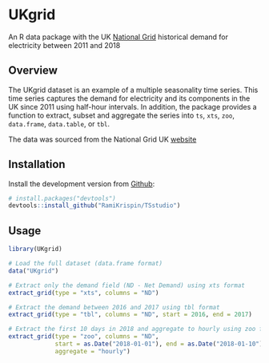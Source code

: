 UKgrid
======

An R data package with the UK [National Grid](https://en.wikipedia.org/wiki/National_Grid_(Great_Britain)) historical demand for electricity between 2011 and 2018





Overview
--------
The UKgrid dataset is an example of a multiple seasonality time series. This time series captures the demand for electricity and its components in the UK since 2011 using half-hour intervals. In addition, the package provides a function to extract, subset and aggregate the series into `ts`, `xts`, `zoo`, `data.frame`, `data.table`, or `tbl`. 

The data was sourced from the National Grid UK [website](https://www.nationalgrid.com/uk)



Installation
------------

Install the development version from [Github](https://github.com/RamiKrispin/UKgrid):

``` r
# install.packages("devtools")
devtools::install_github("RamiKrispin/TSstudio")
```

Usage
-----

``` r
library(UKgrid)

# Load the full dataset (data.frame format)
data("UKgrid")

# Extract only the demand field (ND - Net Demand) using xts format
extract_grid(type = "xts", columns = "ND") 

# Extract the demand between 2016 and 2017 using tbl format
extract_grid(type = "tbl", columns = "ND", start = 2016, end = 2017)

# Extract the first 10 days in 2018 and aggregate to hourly using zoo format
extract_grid(type = "zoo", columns = "ND", 
             start = as.Date("2018-01-01"), end = as.Date("2018-01-10"),
             aggregate = "hourly")
``` 
